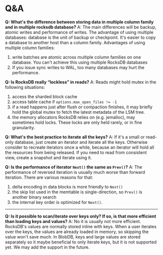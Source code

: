 # Q&A
**Q: What's the difference between storing data in multiple column family and in multiple rocksdb database?**
A: The main differences will be backup, atomic writes and performance of writes. The advantage of using multiple databases: database is the unit of backup or checkpoint. It's easier to copy a database to another host than a column family. Advantages of using multiple column families:

1. write batches are atomic across multiple column families on one database. You can't achieve this using multiple RocksDB databases
1. If you issue sync writes to WAL, too many databases may hurt the performance.



**Q: Is RocksDB really “lockless” in reads?**
A: Reads might hold mutex in the following situations:

1. access the sharded block cache
1. access table cache if `options.max_open_files != -1`
1. if a read happens just after flush or compaction finishes, it may briefly hold the global mutex to fetch the latest metadata of the LSM tree.
1. the memory allocators RocksDB relies on (e.g. jemalloc), may sometimes hold locks. These locks are only held rarely, or in fine granularity.



**Q: What's the best practice to iterate all the keys?**
A: If it's a small or read-only database, just create an iterator and iterate all the keys. Otherwise consider to recreate iterators once a while, because an iterator will hold all the resources from being released. If you need to read from consistent view, create a snapshot and iterate using it.
​

**Q: Is the performance of iterator `Next()` the same as `Prev()`?**
A: The performance of reversed iteration is usually much worse than forward iteration. There are various reasons for that:

1. delta encoding in data blocks is more friendly to `Next()`
1. the skip list used in the memtable is single-direction, so `Prev()` is another binary search
1. the internal key order is optimized for `Next()`.




---

**Q: Is it possible to scan/iterate over keys only? If so, is that more efficient than loading keys and values?**
A: No it is usually not more efficient. RocksDB's values are normally stored inline with keys. When a user iterates over the keys, the values are already loaded in memory, so skipping the value won't save much. In BlobDB, keys and large values are stored separately so it maybe beneficial to only iterate keys, but it is not supported yet. We may add the support in the future.
​
